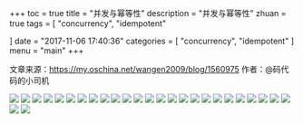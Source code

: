 +++
toc = true
title = "并发与幂等性"
description = "并发与幂等性"
zhuan = true
tags = [
	"concurrency",
    "idempotent"

]
date = "2017-11-06 17:40:36"
categories = [
    "concurrency",
	"idempotent"
]
menu = "main"
+++


文章来源：https://my.oschina.net/wangen2009/blog/1560975
作者：@码代码的小司机

![](/img/concurrency/1.jpg)
![](/img/concurrency/2.jpg)
![](/img/concurrency/3.jpg)
![](/img/concurrency/4.jpg)
![](/img/concurrency/5.jpg)
![](/img/concurrency/6.jpg)
![](/img/concurrency/7.jpg)
![](/img/concurrency/8.jpg)
![](/img/concurrency/9.jpg)
![](/img/concurrency/10.jpg)
![](/img/concurrency/11.jpg)
![](/img/concurrency/12.jpg)
![](/img/concurrency/13.jpg)
![](/img/concurrency/14.jpg)
![](/img/concurrency/15.jpg)
![](/img/concurrency/16.jpg)
![](/img/concurrency/17.jpg)
![](/img/concurrency/18.jpg)
![](/img/concurrency/19.jpg)
![](/img/concurrency/20.jpg)
![](/img/concurrency/21.jpg)
![](/img/concurrency/22.jpg)
![](/img/concurrency/23.jpg)
![](/img/concurrency/24.jpg)
![](/img/concurrency/25.jpg)
![](/img/concurrency/26.jpg)
![](/img/concurrency/27.jpg)